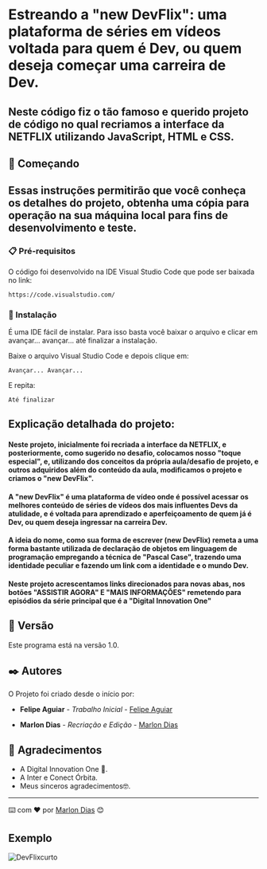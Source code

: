 # Estreando a "new DevFlix": uma plataforma de séries em vídeos voltada para quem é Dev, ou quem deseja começar uma carreira de Dev.

## Neste código fiz o tão famoso e querido projeto de código no qual recriamos a interface da NETFLIX utilizando JavaScript, HTML e CSS.

## 🚀 Começando

## Essas instruções permitirão que você conheça os detalhes do projeto, obtenha uma cópia para operação na sua máquina local para fins de desenvolvimento e teste.



### 📋 Pré-requisitos

O código foi desenvolvido na IDE Visual Studio Code que pode ser baixada no link:

```
https://code.visualstudio.com/
```

### 🔧 Instalação

É uma IDE fácil de instalar. Para isso basta você baixar o arquivo e clicar em avançar... avançar... até finalizar a instalação.

Baixe o arquivo Visual Studio Code e depois clique em:

```
Avançar... Avançar...
```

E repita:

```
Até finalizar
```

## Explicação detalhada do projeto:

#### Neste projeto, inicialmente foi recriada a interface da NETFLIX, e posteriormente, como sugerido no desafio, colocamos nosso "toque especial", e, utilizando dos conceitos da própria aula/desafio de projeto, e outros adquiridos além do conteúdo da aula, modificamos o projeto e criamos o "new DevFlix".
#### A "new DevFlix" é uma plataforma de vídeo onde é possível acessar os melhores conteúdo de séries de vídeos dos mais influentes Devs da atulidade, e é voltada para aprendizado e aperfeiçoamento de quem já é Dev, ou quem deseja ingressar na carreira Dev.
#### A ideia do nome, como sua forma de escrever (new DevFlix) remeta a uma forma bastante utilizada de declaração de objetos em linguagem de programação empregando a técnica de "Pascal Case", trazendo uma identidade peculiar e fazendo um link com a identidade e o mundo Dev.
#### Neste projeto acrescentamos links direcionados para novas abas, nos botões "ASSISTIR AGORA" E "MAIS INFORMAÇÕES" remetendo para episódios da série principal que é a "Digital Innovation One"

## 📌 Versão

Este programa está na versão 1.0. 

## ✒️ Autores

O Projeto foi criado desde o início por:

* **Felipe Aguiar** - *Trabalho Inicial* - [Felipe Aguiar](https://github.com/felipeAguiarCode/netflix-clone)

* **Marlon Dias** - *Recriação e Edição* - [Marlon Dias](https://github.com/MarlonHDC)

  

## 🎁 Agradecimentos

* A Digital Innovation One 📢.
* A Inter e Conect Órbita. 
* Meus sinceros agradecimentos🤓.


---

⌨️ com ❤️ por [Marlon Dias](https://github.com/MarlonHDC) 😊

## Exemplo


![DevFlixcurto](https://user-images.githubusercontent.com/94640918/153385136-22ac48a4-15fc-4fb7-a930-932506d8e53b.gif)


